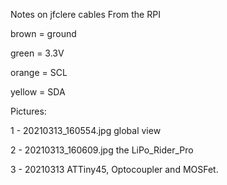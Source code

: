 Notes on jfclere cables
From the RPI

brown = ground

green = 3.3V

orange = SCL

yellow = SDA

Pictures:

1 - 20210313_160554.jpg global view

2 - 20210313_160609.jpg the LiPo_Rider_Pro

3 - 20210313 ATTiny45, Optocoupler and MOSFet.
